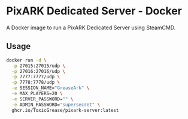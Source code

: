 # PixARK Dedicated Server - Docker

A Docker image to run a PixARK Dedicated Server using SteamCMD.

## Usage

```bash
docker run -d \
  -p 27015:27015/udp \
  -p 27016:27016/udp \
  -p 7777:7777/udp \
  -p 7778:7778/udp \
  -e SESSION_NAME="GreaseArk" \
  -e MAX_PLAYERS=20 \
  -e SERVER_PASSWORD="" \
  -e ADMIN_PASSWORD="supersecret" \
  ghcr.io/ToxicGrease/pixark-server:latest
